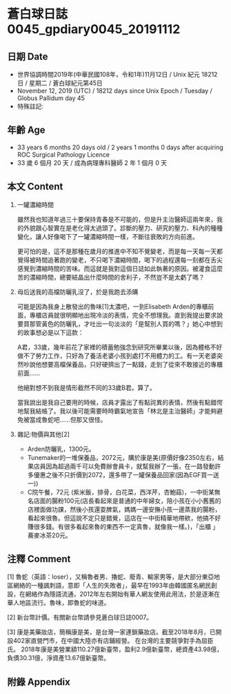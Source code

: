 # 蒼白球日誌0045_gpdiary0045_20191112 #

## 日期 Date ##

* 世界協調時間2019年(中華民國108年，令和1年)11月12日 / Unix 紀元 18212 日 / 星期二 / 蒼白球紀元第45日
* November 12, 2019 (UTC) / 18212 days since Unix Epoch / Tuesday / Globus Pallidum day 45
* 特殊註記:

## 年齡 Age ##

* 33 years 6 months 20 days old / 2 years 1 months 0 days after acquiring ROC Surgical Pathology Licence
* 33 歲 6 個月 20 天 / 成為病理專科醫師 2 年 1 個月 0 天

## 本文 Content ##

1. 一罐濃縮時間

    雖然我也知道年過三十要保持青春是不可能的，但是升主治醫師這兩年來，我的外貌跟心智實在是老化得太過頭了。診斷的壓力、研究的壓力、科內的種種變化，讓人好像喝下了一罐濃縮時間一樣，不斷往衰敗的方向前進。

    更可怕的是，這不是那種在歲月的推進中不知不覺變老，而是每一天每一天都覺得被時間追著跑的變老，不只喝下濃縮時間，喝下的過程還每一刻都在舌尖感覺到濃縮時間的苦味。而這就是我對這個日誌如此執著的原因。被灌食這麼苦的濃縮時間，總要結晶出什麼時間的舍利子，不然豈不是太虧了嗎？
    
2. 母后送我的高檔防曬乳沒了，於是我跑去添購

    可能是因為我身上散發出的魯味[1]太濃吧，一到Elisabeth Arden的專櫃前面，專櫃店員就很明顯地出現冷淡的表情，完全不想理我。直到我提出要求說要買那管黃色的防曬乳，才吐出一句淡淡的「是幫別人買的嗎？」她心中想到的故事想必是以下這款：
    
    A君，33歲，幾年前花了家裡的積蓄勉強念到研究所畢業以後，因為體格不好做不了勞力工作，只好為了養活老婆小孩到處打不用體力的工。有一天老婆突然吵說他想要高檔保養品，只好硬擠出了一點錢，走到了從來不敢接近的專櫃前面......
    
    他絕對想不到我是情形截然不同的33歲B君。算了。
    
    當我說出是我自己要用的時候，店員才露出了有點詫異的表情，然後有點錯愕地幫我結帳了。我以後可能需要時時霸氣地宣告「林北是主治醫師」才能夠避免被當成魯蛇吧......但那又很怪。
    
2. 雜記:物價與其他[2]

    * Arden防曬乳，1300元。
    * Tunemaker的一堆保養品，2072元，購於康是美(原價好像2350左右，結果店員因為超過兩千可以免費辦會員卡，就幫我辦了一張，在一路發動許多優惠之後不只折價到2072，還多帶了一罐保養品回家(因為EGF買一送一))
    * C院午餐，72元 (紫米飯，排骨，白花菜，西洋芹，杏鮑菇)，一中街某無名店面的腸粉100元(店長看起來是普通的中年婦女，陪小孩在小小舊舊的店裡面做功課，然後小孩還耍脾氣，媽媽一邊安撫小孩一邊蒸我的腸粉，看起來很魯。但這說不定只是錯覺，這店在一中街精華地帶欸，他搞不好賺很多錢。有很多看起來魯的東西不一定真魯，就像我一樣。)，「出櫃 」蕎麥冰茶20元。

## 注釋 Comment ##

[1] 魯蛇（英語：loser），又稱魯者男、擼蛇、廢青、輸家男等，是大部分東亞地區網絡的一種諷刺語，意即「人生的失敗者」，最早在1993年由韓國匿名網民創設，在網絡作為隱語流通，2012年左右開始有華人網友使用此用法，於是逐漸在華人地區流行。魯味，即魯蛇的味道。

[2] 新台幣計價。有關新台幣請參見蒼白球日誌0007。

[3] 康是美藥妝店，簡稱康是美，是台灣一家連鎖藥妝店。截至2018年8月，已開設402家直營門市，在中國大陸亦有店鋪經營。 在台灣的主要競爭對手為屈臣氏。 2018年康是美營業額110.27億新臺幣，盈利2.9億新臺幣，總資產43.98億，負債30.31億，淨資產13.67億新臺幣。 

## 附錄 Appendix ##


